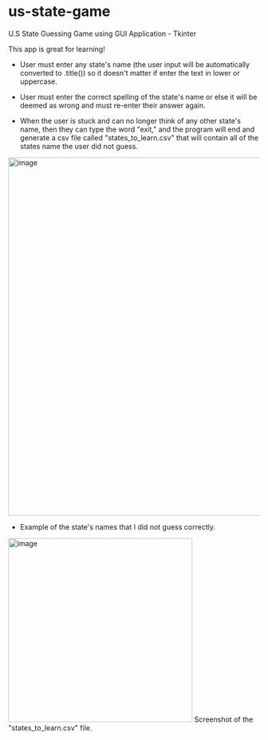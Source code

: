 # us-state-game
U.S State Guessing Game using GUI Application - Tkinter

This app is great for learning!
  - User must enter any state's name (the user input will be automatically converted to .title()) so it doesn't matter if enter the text in lower or uppercase.
  
  - User must enter the correct spelling of the state's name or else it will be deemed as wrong and must re-enter their answer again.
  
  - When the user is stuck and can no longer think of any other state's name, then they can type the word "exit," and the program will end and generate a csv file called "states_to_learn.csv" that will contain all of the states name the user did not guess.


<img width="719" alt="image" src="https://user-images.githubusercontent.com/80412098/124374629-df322800-dc51-11eb-939b-c41987b6fc6d.png">

- Example of the state's names that I did not guess correctly.
<img width="369" alt="image" src="https://user-images.githubusercontent.com/80412098/124374638-f07b3480-dc51-11eb-814b-c6a3a23ee92f.png">
Screenshot of the "states_to_learn.csv" file.
